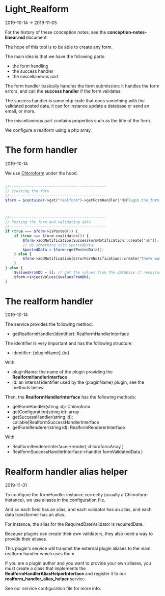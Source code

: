 Light_Realform
===============
2019-10-14 -> 2019-11-05



For the history of these conception notes, see the **conception-notes-linear.md** document.


The hope of this tool is to be able to create any form.



The main idea is that we have the following parts:


- the form handling
- the success handler
- the miscellaneous part 


The form handler basically handles the form submission: it handles the form errors, and call the **success handler** if the form validates.

The success handler is some php code that does something with the validated posted data, it can for instance
update a database or send an email, or more.

The miscellaneous part contains properties such as the title of the form.



We configure a realform using a php array.





The form handler
==================
2019-10-14

We use [Chloroform](https://github.com/lingtalfi/Chloroform) under the hood. 

```php 

//--------------------------------------------
// Creating the form
//--------------------------------------------
$form = $container->get("realform")->getFormHandler("MyPlugin.the_form_id");



//--------------------------------------------
// Posting the form and validating data
//--------------------------------------------
if (true === $form->isPosted()) {
    if (true === $form->validates()) {
        $form->addNotification(SuccessFormNotification::create("ok"));
        // do something with $postedData;
        $postedData = $form->getPostedData();
    } else {
        $form->addNotification(ErrorFormNotification::create("There was a problem."));
    }
} else {
    $valuesFromDb = []; // get the values from the database if necessary...
    $form->injectValues($valuesFromDb);
}
```

 





The realform handler
==================
2019-10-14


The service provides the following method:

- getRealformHandler(identifier): RealformHandlerInterface


The identifier is very important and has the following structure:

- identifier: {pluginName}.{id}

With: 

- pluginName: the name of the plugin providing the **RealformHandlerInterface**
- id: an internal identifier used by the {pluginName} plugin, see the methods below



Then, the **RealformHandlerInterface** has the following methods:

- getFormHandler(string id): Chloroform
- getConfiguration(string id): array
- getSuccessHandler(string id): callable|RealformSuccessHandlerInterface
- getFormRenderer(string id): RealformRendererInterface



With:

- RealformRendererInterface->render( chloroformArray ) 
- RealformSuccessHandlerInterface->handle( formValidatedData ) 




Realform handler alias helper
==================
2019-11-01


To configure the formHandler instance correctly (usually a Chloroform instance),
we use aliases in the configuration file.

And so each field has an alias, and each validator has an alias, and each data transformer
has an alias.

For instance, the alias for the RequiredDateValidator is requiredDate.

Because plugins can create their own validators, they also need a way to provide their aliases.

This plugin's service will transmit the external plugin aliases to the
main realform handler which uses them.

If you are a plugin author and you want to provide your own aliases, you must create a class that 
implements the **RealformHandlerAliasHelperInterface** and register it to our **realform_handler_alias_helper** service.

See our service configuration file for more info.




 








